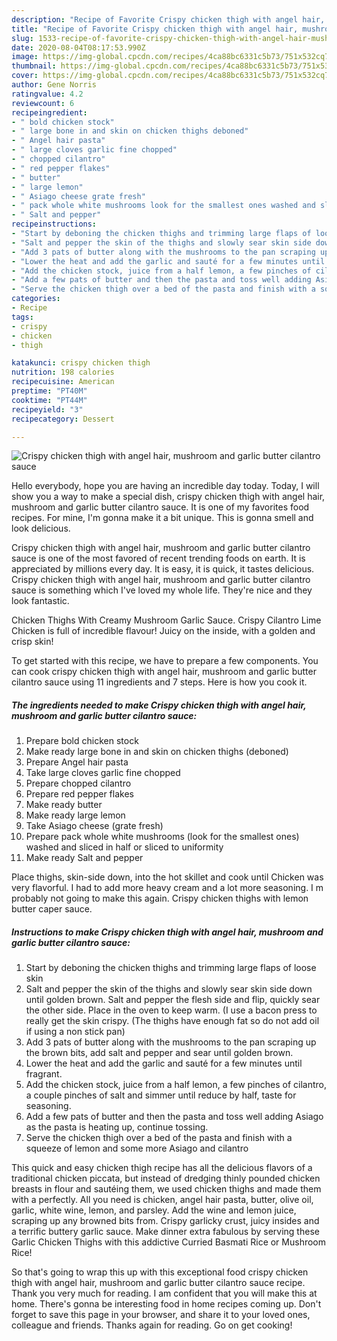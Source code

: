 ```yaml
---
description: "Recipe of Favorite Crispy chicken thigh with angel hair, mushroom and garlic butter cilantro sauce"
title: "Recipe of Favorite Crispy chicken thigh with angel hair, mushroom and garlic butter cilantro sauce"
slug: 1533-recipe-of-favorite-crispy-chicken-thigh-with-angel-hair-mushroom-and-garlic-butter-cilantro-sauce
date: 2020-08-04T08:17:53.990Z
image: https://img-global.cpcdn.com/recipes/4ca88bc6331c5b73/751x532cq70/crispy-chicken-thigh-with-angel-hair-mushroom-and-garlic-butter-cilantro-sauce-recipe-main-photo.jpg
thumbnail: https://img-global.cpcdn.com/recipes/4ca88bc6331c5b73/751x532cq70/crispy-chicken-thigh-with-angel-hair-mushroom-and-garlic-butter-cilantro-sauce-recipe-main-photo.jpg
cover: https://img-global.cpcdn.com/recipes/4ca88bc6331c5b73/751x532cq70/crispy-chicken-thigh-with-angel-hair-mushroom-and-garlic-butter-cilantro-sauce-recipe-main-photo.jpg
author: Gene Norris
ratingvalue: 4.2
reviewcount: 6
recipeingredient:
- " bold chicken stock"
- " large bone in and skin on chicken thighs deboned"
- " Angel hair pasta"
- " large cloves garlic fine chopped"
- " chopped cilantro"
- " red pepper flakes"
- " butter"
- " large lemon"
- " Asiago cheese grate fresh"
- " pack whole white mushrooms look for the smallest ones washed and sliced in half or sliced to uniformity"
- " Salt and pepper"
recipeinstructions:
- "Start by deboning the chicken thighs and trimming large flaps of loose skin"
- "Salt and pepper the skin of the thighs and slowly sear skin side down until golden brown. Salt and pepper the flesh side and flip, quickly sear the other side. Place in the oven to keep warm. (I use a bacon press to really get the skin crispy. (The thighs have enough fat so do not add oil if using a non stick pan)"
- "Add 3 pats of butter along with the mushrooms to the pan scraping up the brown bits, add salt and pepper and sear until golden brown."
- "Lower the heat and add the garlic and sauté for a few minutes until fragrant."
- "Add the chicken stock, juice from a half lemon, a few pinches of cilantro, a couple pinches of salt and simmer until reduce by half, taste for seasoning."
- "Add a few pats of butter and then the pasta and toss well adding Asiago as the pasta is heating up, continue tossing."
- "Serve the chicken thigh over a bed of the pasta and finish with a squeeze of lemon and some more Asiago and cilantro"
categories:
- Recipe
tags:
- crispy
- chicken
- thigh

katakunci: crispy chicken thigh 
nutrition: 198 calories
recipecuisine: American
preptime: "PT40M"
cooktime: "PT44M"
recipeyield: "3"
recipecategory: Dessert

---
```



![Crispy chicken thigh with angel hair, mushroom and garlic butter cilantro sauce](https://img-global.cpcdn.com/recipes/4ca88bc6331c5b73/751x532cq70/crispy-chicken-thigh-with-angel-hair-mushroom-and-garlic-butter-cilantro-sauce-recipe-main-photo.jpg)

Hello everybody, hope you are having an incredible day today. Today, I will show you a way to make a special dish, crispy chicken thigh with angel hair, mushroom and garlic butter cilantro sauce. It is one of my favorites food recipes. For mine, I'm gonna make it a bit unique. This is gonna smell and look delicious.

Crispy chicken thigh with angel hair, mushroom and garlic butter cilantro sauce is one of the most favored of recent trending foods on earth. It is appreciated by millions every day. It is easy, it is quick, it tastes delicious. Crispy chicken thigh with angel hair, mushroom and garlic butter cilantro sauce is something which I've loved my whole life. They're nice and they look fantastic.

Chicken Thighs With Creamy Mushroom Garlic Sauce. Crispy Cilantro Lime Chicken is full of incredible flavour! Juicy on the inside, with a golden and crisp skin!


To get started with this recipe, we have to prepare a few components. You can cook crispy chicken thigh with angel hair, mushroom and garlic butter cilantro sauce using 11 ingredients and 7 steps. Here is how you cook it.

<!--inarticleads1-->

##### The ingredients needed to make Crispy chicken thigh with angel hair, mushroom and garlic butter cilantro sauce:

1. Prepare  bold chicken stock
1. Make ready  large bone in and skin on chicken thighs (deboned)
1. Prepare  Angel hair pasta
1. Take  large cloves garlic fine chopped
1. Prepare  chopped cilantro
1. Prepare  red pepper flakes
1. Make ready  butter
1. Make ready  large lemon
1. Take  Asiago cheese (grate fresh)
1. Prepare  pack whole white mushrooms (look for the smallest ones) washed and sliced in half or sliced to uniformity
1. Make ready  Salt and pepper


Place thighs, skin-side down, into the hot skillet and cook until Chicken was very flavorful. I had to add more heavy cream and a lot more seasoning. I m probably not going to make this again. Crispy chicken thighs with lemon butter caper sauce. 

<!--inarticleads2-->

##### Instructions to make Crispy chicken thigh with angel hair, mushroom and garlic butter cilantro sauce:

1. Start by deboning the chicken thighs and trimming large flaps of loose skin
1. Salt and pepper the skin of the thighs and slowly sear skin side down until golden brown. Salt and pepper the flesh side and flip, quickly sear the other side. Place in the oven to keep warm. (I use a bacon press to really get the skin crispy. (The thighs have enough fat so do not add oil if using a non stick pan)
1. Add 3 pats of butter along with the mushrooms to the pan scraping up the brown bits, add salt and pepper and sear until golden brown.
1. Lower the heat and add the garlic and sauté for a few minutes until fragrant.
1. Add the chicken stock, juice from a half lemon, a few pinches of cilantro, a couple pinches of salt and simmer until reduce by half, taste for seasoning.
1. Add a few pats of butter and then the pasta and toss well adding Asiago as the pasta is heating up, continue tossing.
1. Serve the chicken thigh over a bed of the pasta and finish with a squeeze of lemon and some more Asiago and cilantro


This quick and easy chicken thigh recipe has all the delicious flavors of a traditional chicken piccata, but instead of dredging thinly pounded chicken breasts in flour and sautéing them, we used chicken thighs and made them with a perfectly. All you need is chicken, angel hair pasta, butter, olive oil, garlic, white wine, lemon, and parsley. Add the wine and lemon juice, scraping up any browned bits from. Crispy garlicky crust, juicy insides and a terrific buttery garlic sauce. Make dinner extra fabulous by serving these Garlic Chicken Thighs with this addictive Curried Basmati Rice or Mushroom Rice! 

So that's going to wrap this up with this exceptional food crispy chicken thigh with angel hair, mushroom and garlic butter cilantro sauce recipe. Thank you very much for reading. I am confident that you will make this at home. There's gonna be interesting food in home recipes coming up. Don't forget to save this page in your browser, and share it to your loved ones, colleague and friends. Thanks again for reading. Go on get cooking!
